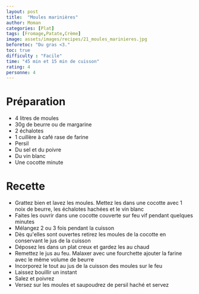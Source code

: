 ```yaml
---
layout: post
title:  "Moules marinières"
author: Moman
categories: [Plat]
tags: [Fromage,Patate,Crème]
image: assets/images/recipes/21_moules_marinieres.jpg
beforetoc: "Du gras <3."
toc: true
difficulty : "Facile"
time: "45 min et 15 min de cuisson"
rating: 4
personne: 4
---
```


# Préparation 
* 4 litres de moules
* 30g de beurre ou de margarine
* 2 échalotes
* 1 cuillère à café rase de farine
* Persil
* Du sel et du poivre
* Du vin blanc
* Une cocotte minute

# Recette
* Grattez bien et lavez les moules. Mettez les dans une cocotte avec 1 noix de beurre, les échalotes hachées et le vin blanc
* Faites les ouvrir dans une cocotte couverte sur feu vif pendant quelques minutes
* Mélangez 2 ou 3 fois pendant la cuisson
* Dès qu'elles sont ouvertes retirez les moules de la cocotte en conservant le jus de la cuisson
* Déposez les dans un plat creux et gardez les au chaud
* Remettez le jus au feu. Malaxer avec une fourchette ajouter la farine avec le même volume de beurre
* Incorporez le tout au jus de la cuisson des moules sur le feu
* Laissez bouillir un instant 
* Salez et poivrez
* Versez sur les moules et saupoudrez de persil haché et servez
